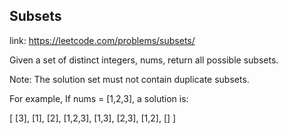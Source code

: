 ## Subsets 
link: <https://leetcode.com/problems/subsets/>

Given a set of distinct integers, nums, return all possible subsets.

Note: The solution set must not contain duplicate subsets.


For example,
If nums = [1,2,3], a solution is:



[
  [3],
  [1],
  [2],
  [1,2,3],
  [1,3],
  [2,3],
  [1,2],
  []
]
